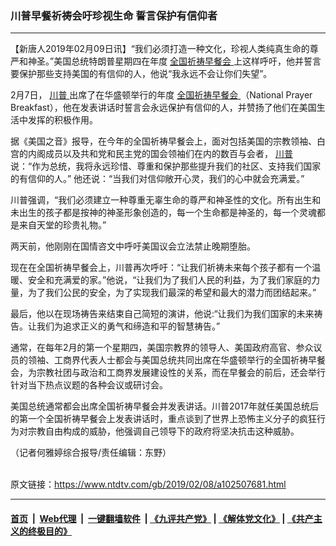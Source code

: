 ### 川普早餐祈祷会吁珍视生命 誓言保护有信仰者
------------------------

<div class="post_content">
 <p>
  【新唐人2019年02月09日讯】“我们必须打造一种文化，珍视人类纯真生命的尊严和神圣。”美国总统特朗普星期四在年度
  <a href="https://www.ntdtv.com/gb/全国祈祷早餐会.htm">
   全国祈祷早餐会
  </a>
  上这样呼吁，他并誓言要保护那些支持美国的有信仰的人，他说“我永远不会让你们失望”。
 </p>
 <p>
  2月7日，
  <a href="https://www.ntdtv.com/gb/川普.htm">
   川普
  </a>
  出席了在华盛顿举行的年度
  <a href="https://www.ntdtv.com/gb/全国祈祷早餐会.htm">
   全国祈祷早餐会
  </a>
  （National Prayer Breakfast），他在发表讲话时誓言会永远保护有信仰的人，并赞扬了他们在美国生活中发挥的积极作用。
 </p>
 <p>
  据《美国之音》报导，在今年的全国祈祷早餐会上，面对包括美国的宗教领袖、白宫的内阁成员以及共和党和民主党的国会领袖们在内的数百与会者，
  <a href="https://www.ntdtv.com/gb/川普.htm">
   川普
  </a>
  说：“作为总统，我将永远珍惜、尊重和保护那些提升我们的社区、支持我们国家的有信仰的人。” 他还说：“当我们对信仰敞开心灵，我们的心中就会充满爱。”
 </p>
 <p>
  川普强调，“我们必须建立一种尊重无辜生命的尊严和神圣性的文化。所有出生和未出生的孩子都是按神的神圣形象创造的，每一个生命都是神圣的，每一个灵魂都是来自天堂的珍贵礼物。”
 </p>
 <p>
  两天前，他刚刚在国情咨文中呼吁美国议会立法禁止晚期堕胎。
 </p>
 <p>
  现在在全国祈祷早餐会上，川普再次呼吁：“让我们祈祷未来每个孩子都有一个温暖、安全和充满爱的家。”他说，“让我们为了我们人民的利益，为了我们家庭的力量，为了我们公民的安全，为了实现我们最深的希望和最大的潜力而团结起来。”
 </p>
 <p>
  最后，他以在现场祷告来结束自己简短的演讲，他说:“让我们为我们国家的未来祷告。让我们为追求正义的勇气和缔造和平的智慧祷告。”
 </p>
 <p>
  通常，在每年2月的第一个星期四，美国宗教界的领导人、美国政府高官、参众议员的领袖、工商界代表人士都会与美国总统共同出席在华盛顿举行的全国祈祷早餐会，为宗教社团与政治和工商界发展建设性的关系，而在早餐会的前后，还会举行针对当下热点议题的各种会议或研讨会。
 </p>
 <p>
  美国总统通常都会出席全国祈祷早餐会并发表讲话。川普2017年就任美国总统后的第一个全国祈祷早餐会上发表讲话时，重点谈到了世界上恐怖主义分子的疯狂行为对宗教自由构成的威胁，他强调自己领导下的政府将坚决抗击这种威胁。
 </p>
 <p>
  （记者何雅婷综合报导/责任编辑：东野）
 </p>
 <div class="single_ad">
 </div>
</div>

<br/>原文链接：https://www.ntdtv.com/gb/2019/02/08/a102507681.html


------------------------
#### [首页](https://github.com/gfw-breaker/banned-news/blob/master/README.md) &nbsp;|&nbsp; [Web代理](https://github.com/labour-camp/helloworld) &nbsp;|&nbsp; [一键翻墙软件](https://github.com/gfw-breaker/nogfw/blob/master/README.md) &nbsp;| [《九评共产党》](https://github.com/gfw-breaker/9ping.md/blob/master/README.md#九评之一评共产党是什么) | [《解体党文化》](https://github.com/gfw-breaker/jtdwh.md/blob/master/README.md) | [《共产主义的终极目的》](https://github.com/gfw-breaker/gczydzjmd.md/blob/master/README.md)

